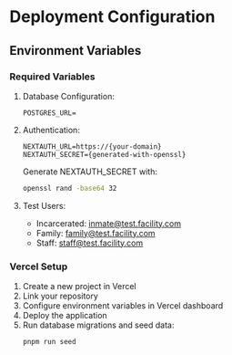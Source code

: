 # Deployment Configuration

## Environment Variables

### Required Variables
1. Database Configuration:
   ```
   POSTGRES_URL=
   ```

2. Authentication:
   ```
   NEXTAUTH_URL=https://{your-domain}
   NEXTAUTH_SECRET={generated-with-openssl}
   ```
   Generate NEXTAUTH_SECRET with:
   ```bash
   openssl rand -base64 32
   ```

3. Test Users:
   - Incarcerated: inmate@test.facility.com
   - Family: family@test.facility.com
   - Staff: staff@test.facility.com

### Vercel Setup
1. Create a new project in Vercel
2. Link your repository
3. Configure environment variables in Vercel dashboard
4. Deploy the application
5. Run database migrations and seed data:
   ```bash
   pnpm run seed
   ```
